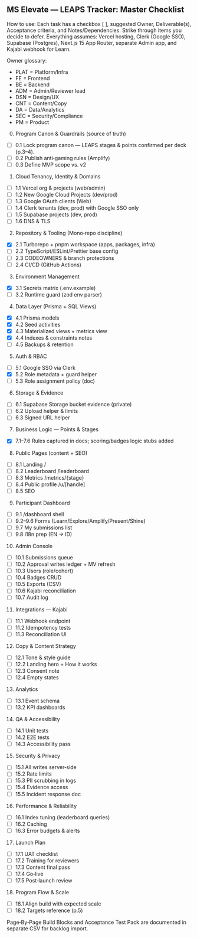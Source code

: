 ## MS Elevate — LEAPS Tracker: Master Checklist

How to use: Each task has a checkbox [ ], suggested Owner, Deliverable(s), Acceptance criteria, and Notes/Dependencies. Strike through items you decide to defer. Everything assumes: Vercel hosting, Clerk (Google SSO), Supabase (Postgres), Next.js 15 App Router, separate Admin app, and Kajabi webhook for Learn.

Owner glossary:

- PLAT = Platform/Infra
- FE = Frontend
- BE = Backend
- ADM = Admin/Reviewer lead
- DSN = Design/UX
- CNT = Content/Copy
- DA = Data/Analytics
- SEC = Security/Compliance
- PM = Product

0. Program Canon & Guardrails (source of truth)

- [ ] 0.1 Lock program canon — LEAPS stages & points confirmed per deck (p.3–4).
- [ ] 0.2 Publish anti‑gaming rules (Amplify)
- [ ] 0.3 Define MVP scope vs. v2

1. Cloud Tenancy, Identity & Domains

- [ ] 1.1 Vercel org & projects (web/admin)
- [ ] 1.2 New Google Cloud Projects (dev/prod)
- [ ] 1.3 Google OAuth clients (Web)
- [ ] 1.4 Clerk tenants (dev, prod) with Google SSO only
- [ ] 1.5 Supabase projects (dev, prod)
- [ ] 1.6 DNS & TLS

2. Repository & Tooling (Mono‑repo discipline)

- [x] 2.1 Turborepo + pnpm workspace (apps, packages, infra)
- [ ] 2.2 TypeScript/ESLint/Prettier base config
- [ ] 2.3 CODEOWNERS & branch protections
- [ ] 2.4 CI/CD (GitHub Actions)

3. Environment Management

- [x] 3.1 Secrets matrix (.env.example)
- [ ] 3.2 Runtime guard (zod env parser)

4. Data Layer (Prisma + SQL Views)

- [x] 4.1 Prisma models
- [x] 4.2 Seed activities
- [x] 4.3 Materialized views + metrics view
- [x] 4.4 Indexes & constraints notes
- [ ] 4.5 Backups & retention

5. Auth & RBAC

- [ ] 5.1 Google SSO via Clerk
- [x] 5.2 Role metadata + guard helper
- [ ] 5.3 Role assignment policy (doc)

6. Storage & Evidence

- [ ] 6.1 Supabase Storage bucket evidence (private)
- [ ] 6.2 Upload helper & limits
- [ ] 6.3 Signed URL helper

7. Business Logic — Points & Stages

- [x] 7.1–7.6 Rules captured in docs; scoring/badges logic stubs added

8. Public Pages (content + SEO)

- [ ] 8.1 Landing /
- [ ] 8.2 Leaderboard /leaderboard
- [ ] 8.3 Metrics /metrics/{stage}
- [ ] 8.4 Public profile /u/[handle]
- [ ] 8.5 SEO

9. Participant Dashboard

- [ ] 9.1 /dashboard shell
- [ ] 9.2–9.6 Forms (Learn/Explore/Amplify/Present/Shine)
- [ ] 9.7 My submissions list
- [ ] 9.8 i18n prep (EN → ID)

10. Admin Console

- [ ] 10.1 Submissions queue
- [ ] 10.2 Approval writes ledger + MV refresh
- [ ] 10.3 Users (role/cohort)
- [ ] 10.4 Badges CRUD
- [ ] 10.5 Exports (CSV)
- [ ] 10.6 Kajabi reconciliation
- [ ] 10.7 Audit log

11. Integrations — Kajabi

- [ ] 11.1 Webhook endpoint
- [ ] 11.2 Idempotency tests
- [ ] 11.3 Reconciliation UI

12. Copy & Content Strategy

- [ ] 12.1 Tone & style guide
- [ ] 12.2 Landing hero + How it works
- [ ] 12.3 Consent note
- [ ] 12.4 Empty states

13. Analytics

- [ ] 13.1 Event schema
- [ ] 13.2 KPI dashboards

14. QA & Accessibility

- [ ] 14.1 Unit tests
- [ ] 14.2 E2E tests
- [ ] 14.3 Accessibility pass

15. Security & Privacy

- [ ] 15.1 All writes server‑side
- [ ] 15.2 Rate limits
- [ ] 15.3 PII scrubbing in logs
- [ ] 15.4 Evidence access
- [ ] 15.5 Incident response doc

16. Performance & Reliability

- [ ] 16.1 Index tuning (leaderboard queries)
- [ ] 16.2 Caching
- [ ] 16.3 Error budgets & alerts

17. Launch Plan

- [ ] 17.1 UAT checklist
- [ ] 17.2 Training for reviewers
- [ ] 17.3 Content final pass
- [ ] 17.4 Go‑live
- [ ] 17.5 Post‑launch review

18. Program Flow & Scale

- [ ] 18.1 Align build with expected scale
- [ ] 18.2 Targets reference (p.5)

Page‑By‑Page Build Blocks and Acceptance Test Pack are documented in separate CSV for backlog import.
